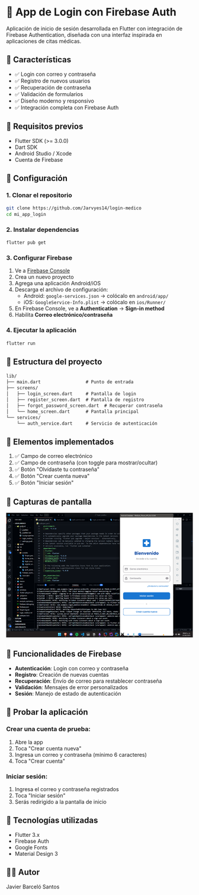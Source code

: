 # 🏥 App de Login con Firebase Auth

Aplicación de inicio de sesión desarrollada en Flutter con integración de Firebase Authentication, diseñada con una interfaz inspirada en aplicaciones de citas médicas.

## 📱 Características

- ✅ Login con correo y contraseña
- ✅ Registro de nuevos usuarios
- ✅ Recuperación de contraseña
- ✅ Validación de formularios
- ✅ Diseño moderno y responsivo
- ✅ Integración completa con Firebase Auth

## 🚀 Requisitos previos

- Flutter SDK (>= 3.0.0)
- Dart SDK
- Android Studio / Xcode
- Cuenta de Firebase

## 🔧 Configuración

### 1. Clonar el repositorio

```bash
git clone https://github.com/Jarvyes14/login-medico
cd mi_app_login
```

### 2. Instalar dependencias

```bash
flutter pub get
```

### 3. Configurar Firebase

1. Ve a [Firebase Console](https://console.firebase.google.com/)
2. Crea un nuevo proyecto
3. Agrega una aplicación Android/iOS
4. Descarga el archivo de configuración:
   - Android: `google-services.json` → colócalo en `android/app/`
   - iOS: `GoogleService-Info.plist` → colócalo en `ios/Runner/`
5. En Firebase Console, ve a **Authentication** → **Sign-in method**
6. Habilita **Correo electrónico/contraseña**

### 4. Ejecutar la aplicación

```bash
flutter run
```

## 📂 Estructura del proyecto

```
lib/
├── main.dart                 # Punto de entrada
├── screens/
│   ├── login_screen.dart     # Pantalla de login
│   ├── register_screen.dart  # Pantalla de registro
│   ├── forgot_password_screen.dart  # Recuperar contraseña
│   └── home_screen.dart      # Pantalla principal
└── services/
    └── auth_service.dart     # Servicio de autenticación
```

## 🎨 Elementos implementados

1. ✅ Campo de correo electrónico
2. ✅ Campo de contraseña (con toggle para mostrar/ocultar)
3. ✅ Botón "Olvidaste tu contraseña"
4. ✅ Botón "Crear cuenta nueva"
5. ✅ Botón "Iniciar sesión"

## 📸 Capturas de pantalla

![alt text](image.png)

## 🔐 Funcionalidades de Firebase

- **Autenticación**: Login con correo y contraseña
- **Registro**: Creación de nuevas cuentas
- **Recuperación**: Envío de correo para restablecer contraseña
- **Validación**: Mensajes de error personalizados
- **Sesión**: Manejo de estado de autenticación

## 🧪 Probar la aplicación

### Crear una cuenta de prueba:
1. Abre la app
2. Toca "Crear cuenta nueva"
3. Ingresa un correo y contraseña (mínimo 6 caracteres)
4. Toca "Crear cuenta"

### Iniciar sesión:
1. Ingresa el correo y contraseña registrados
2. Toca "Iniciar sesión"
3. Serás redirigido a la pantalla de inicio

## 📝 Tecnologías utilizadas

- Flutter 3.x
- Firebase Auth
- Google Fonts
- Material Design 3

## 👨‍💻 Autor

Javier Barceló Santos
